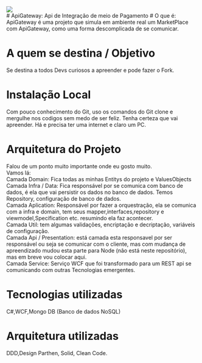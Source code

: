 <img src="https://lh3.googleusercontent.com/ogw/ADGmqu9EYB4aeXqNiLjoekUlqX4OywGWtqzqs-LJqkNODA=s83-c-mo" />
<br />
# ApiGateway: Api de Integração de meio de Pagamento
# O que é:
ApiGateway é uma projeto que simula em ambiente real um MarketPlace com ApiGateway, como uma forma descomplicada de se comunicar.

# A quem se destina / Objetivo
Se destina a todos Devs curiosos a apreender e pode fazer o Fork. 

# Instalação Local
Com pouco conhecimento do Git, uso os comandos do Git clone e mergulhe nos codigos sem medo de ser feliz. Tenha certeza que vai apreender. Há e precisa ter uma internet e claro um PC.

# Arquitetura do Projeto
Falou de um ponto muito importante onde eu gosto muito. 
<br />Vamos lá: 
<br />Camada Domain: Fica todas as minhas Entitys do projeto e ValuesObjects
<br />Camada Infra / Data: Fica responsável por se comunica com banco de dados, é ela que vai persistir os dados no banco de dados. Temos Repository, configuração de banco de dados.
<br />Camada Aplication: Responsável por fazer a orquestração, ela se comunica com a infra e domain, tem seus mapper,interfaces,repository e viewmodel,Specification etc. resumindo ela faz acontecer.
<br />Camada Util: tem algumas validações, encriptação e decriptação, variáveis de configuração.
<br />Camada Api / Presentation: está camada esta responsavel por ser responsável ou seja se comunicar com o cliente, mas com mudança de apreendizado mudou esta parte para Node (não está neste repositório), mas em breve vou colocar aqui.
<br />Camada Service: Serviço WCF que foi transformado para um REST api se comunicando com outras Tecnologias emergentes.

# Tecnologias utilizadas
C#,WCF,Mongo DB (Banco de dados NoSQL)

# Arquitetura utilizadas
DDD,Design Parthen, Solid, Clean Code.






